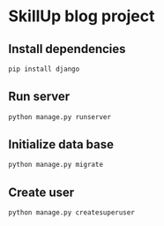 # SkillUp blog project

## Install dependencies
```bash
pip install django
```

## Run server
```bash
python manage.py runserver
```

## Initialize data base
```bash
python manage.py migrate
```

## Create user
```bash
python manage.py createsuperuser
```